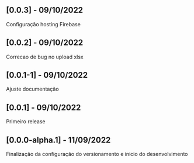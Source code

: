 ## [0.0.3] - 09/10/2022 
Configuração hosting Firebase
## [0.0.2] - 09/10/2022 
Correcao de bug no upload xlsx
## [0.0.1-1] - 09/10/2022 
Ajuste documentação
## [0.0.1] - 09/10/2022 
Primeiro release 
## [0.0.0-alpha.1] - 11/09/2022 
Finalização da configuração do versionamento e inicio do desenvolvimento 
